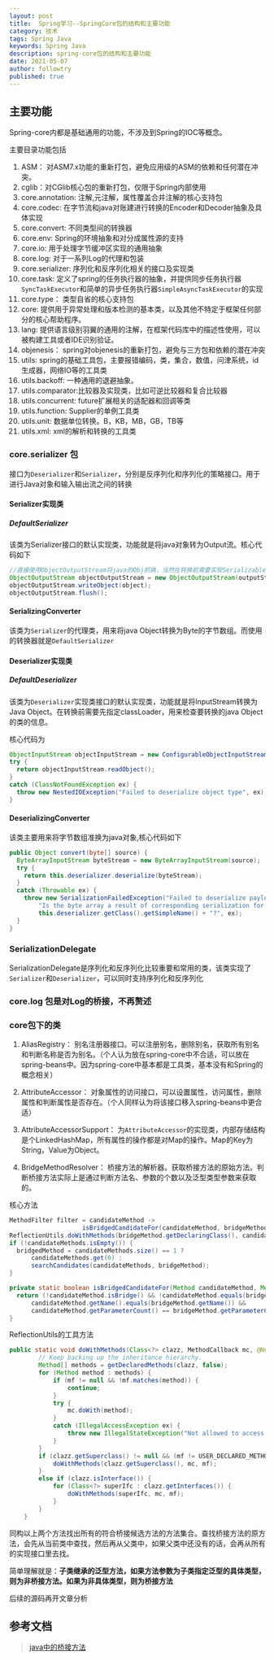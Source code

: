 ```yaml
---
layout: post
title:  Spring学习--SpringCore包的结构和主要功能
category: 技术
tags: Spring Java
keywords: Spring Java
description: spring-core包的结构和主要功能
date: 2021-05-07
author: followtry
published: true
---
```



## 主要功能

Spring-core内都是基础通用的功能，不涉及到Spring的IOC等概念。

主要目录功能包括

1. ASM： 对ASM7.x功能的重新打包，避免应用级的ASM的依赖和任何潜在冲突。
1. cglib：对CGlib核心包的重新打包，仅限于Spring内部使用
1. core.annotation: 注解,元注解，属性覆盖合并注解的核心支持包
1. core.codec: 在字节流和java对账建进行转换的Encoder和Decoder抽象及具体实现
1. core.convert: 不同类型间的转换器
1. core.env: Spring的环境抽象和对分成属性源的支持
1. core.io: 用于处理字节缓冲区实现的通用抽象
1. core.log: 对于一系列Log的代理和包装
1. core.serializer: 序列化和反序列化相关的接口及实现类
1. core.task: 定义了spring的任务执行器的抽象，并提供同步任务执行器`SyncTaskExecutor`和简单的异步任务执行器`SimpleAsyncTaskExecutor`的实现
1. core.type： 类型自省的核心支持包
1. core: 提供用于异常处理和版本检测的基本类，以及其他不特定于框架任何部分的核心帮助程序。
1. lang: 提供语言级别羽翼的通用的注解，在框架代码库中的描述性使用，可以被构建工具或者IDE识别验证。
1. objenesis： spring对objenesis的重新打包，避免与三方包和依赖的潜在冲突
1. utils: spring的基础工具包，主要报错编码，类，集合，数值，问津系统，id生成器，网络IO等的工具类
1. utils.backoff: 一种通用的退避抽象。
1. utils.comparator:比较器及实现类，比如可逆比较器和复合比较器
1. utils.concurrent:  future扩展相关的适配器和回调等类
1. utils.function: Supplier的单例工具类
1. utils.unit: 数据单位转换。B，KB，MB，GB，TB等
1. utils.xml: xml的解析和转换的工具类


### core.serializer 包

接口为`Deserializer`和`Serializer`，分别是反序列化和序列化的策略接口。用于进行Java对象和输入输出流之间的转换

#### Serializer实现类

##### DefaultSerializer 

该类为Serializer接口的默认实现类，功能就是将java对象转为Output流。核心代码如下

```java
//直接使用ObjectOutputStream将java的Obj抓换，当然在转换前需要实现Serializable接口
ObjectOutputStream objectOutputStream = new ObjectOutputStream(outputStream);
objectOutputStream.writeObject(object);
objectOutputStream.flush();
```

#### SerializingConverter

该类为`Serializer`的代理类，用来将java Object转换为Byte的字节数组。而使用的转换器就是`DefaultSerializer`

#### Deserializer实现类

##### DefaultDeserializer

该类为`Deserializer`实现类接口的默认实现类，功能就是将InputStream转换为Java Object。在转换前需要先指定classLoader，用来检查要转换的java Object的类的信息。

核心代码为

```java
ObjectInputStream objectInputStream = new ConfigurableObjectInputStream(inputStream, this.classLoader);
try {
  return objectInputStream.readObject();
}
catch (ClassNotFoundException ex) {
  throw new NestedIOException("Failed to deserialize object type", ex);
}
```

#### DeserializingConverter

该类主要用来将字节数组准换为java对象,核心代码如下

```java
public Object convert(byte[] source) {
  ByteArrayInputStream byteStream = new ByteArrayInputStream(source);
  try {
    return this.deserializer.deserialize(byteStream);
  }
  catch (Throwable ex) {
    throw new SerializationFailedException("Failed to deserialize payload. " +
        "Is the byte array a result of corresponding serialization for " +
        this.deserializer.getClass().getSimpleName() + "?", ex);
  }
}
```


### SerializationDelegate

SerializationDelegate是序列化和反序列化比较重要和常用的类，该类实现了`Serializer`和`Deserializer`，可以同时支持序列化和反序列化

### core.log 包是对Log的桥接，不再赘述

### core包下的类

1. AliasRegistry： 别名注册器接口。可以注册别名，删除别名，获取所有别名和判断名称是否为别名。（个人认为放在spring-core中不合适，可以放在spring-beans中。因为spring-core中基本都是工具类，基本没有和Spring的概念相关）

1. AttributeAccessor： 对象属性的访问接口，可以设置属性，访问属性，删除属性和判断属性是否存在。（个人同样认为将该接口移入spring-beans中更合适）

1. AttributeAccessorSupport： 为`AttributeAccessor`的实现类，内部存储结构是个LinkedHashMap，所有属性的操作都是对Map的操作。Map的Key为String，Value为Object。
1. BridgeMethodResolver： 桥接方法的解析器。获取桥接方法的原始方法。判断桥接方法实际上是通过判断方法名、参数的个数以及泛型类型参数来获取的。

核心方法
```java
MethodFilter filter = candidateMethod ->
					isBridgedCandidateFor(candidateMethod, bridgeMethod);
ReflectionUtils.doWithMethods(bridgeMethod.getDeclaringClass(), candidateMethods::add, filter);
if (!candidateMethods.isEmpty()) {
  bridgedMethod = candidateMethods.size() == 1 ?
      candidateMethods.get(0) :
      searchCandidates(candidateMethods, bridgeMethod);
}

private static boolean isBridgedCandidateFor(Method candidateMethod, Method bridgeMethod) {
  return (!candidateMethod.isBridge() && !candidateMethod.equals(bridgeMethod) &&
      candidateMethod.getName().equals(bridgeMethod.getName()) &&
      candidateMethod.getParameterCount() == bridgeMethod.getParameterCount());
}

```

ReflectionUtils的工具方法
```java
public static void doWithMethods(Class<?> clazz, MethodCallback mc, @Nullable MethodFilter mf) {
		// Keep backing up the inheritance hierarchy.
		Method[] methods = getDeclaredMethods(clazz, false);
		for (Method method : methods) {
			if (mf != null && !mf.matches(method)) {
				continue;
			}
			try {
				mc.doWith(method);
			}
			catch (IllegalAccessException ex) {
				throw new IllegalStateException("Not allowed to access method '" + method.getName() + "': " + ex);
			}
		}
		if (clazz.getSuperclass() != null && (mf != USER_DECLARED_METHODS || clazz.getSuperclass() != Object.class)) {
			doWithMethods(clazz.getSuperclass(), mc, mf);
		}
		else if (clazz.isInterface()) {
			for (Class<?> superIfc : clazz.getInterfaces()) {
				doWithMethods(superIfc, mc, mf);
			}
		}
	}

```

同构以上两个方法找出所有的符合桥接候选方法的方法集合。查找桥接方法的原方法，会先从当前类中查找，然后再从父类中，如果父类中还没有的话，会再从所有的实现接口里去找。

简单理解就是：**子类继承的泛型方法，如果方法参数为子类指定泛型的具体类型，则为非桥接方法。如果为非具体类型，则为桥接方法**


后续的源码再开文章分析


## 参考文档

> [java中的桥接方法](https://www.cnblogs.com/yungyu16/p/13253836.html)














